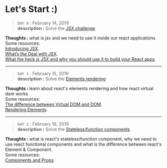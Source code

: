 # Let's Start :)

> `DAY 0` : February 14, 2019  
**description :** Solve the [JSX challenge](./Code/1st_challenge/challenge.js)

**Thoughts :** what is jsx and we need to use it inside our react applications
\
Some resources:
\
[Introducing JSX](https://reactjs.org/docs/introducing-jsx.html?fbclid=IwAR23v0IuejuUVAQSc-hGPxVx4WVX8dBhl8YMPgOEri6LiNVwd0Ybn5yBNVE).
\
[What’s the Deal with JSX](https://hackernoon.com/whats-the-deal-with-jsx-9ab2f862bf2b?fbclid=IwAR1OIsZDxzrNh0Dyw5XaqGMLtocMQaLGTGXGzi-YXtwXLh6qFsGzp6SimRw).
\
[What the heck is JSX and why you should use it to build your React apps](https://medium.freecodecamp.org/what-the-heck-is-jsx-and-why-you-should-use-it-to-build-your-react-apps-1195cbd9dbc6?fbclid=IwAR2SA4NHMgG4V0hDNzDjrrahKgeDVCIUKmJvdJMseWa4UfQmHuuBR8RMxe8).

---

> `DAY 1` : February 15, 2019  
**description :** Solve the [Elements rendering](https://codepen.io/benrkia/full/wNQadB)

**Thoughts :** learn about react's elements rendering and how react virtual dom works
\
Some resources:
\
[The difference between Virtual DOM and DOM](https://reactkungfu.com/2015/10/the-difference-between-virtual-dom-and-dom/?fbclid=IwAR3AAKTmGkKwiepMwxXHz4jXOQ9H02mmOOC-sYWozYbsMw_tO9Ilr4orlNY).
\
[Rendering Elements](https://reactjs.org/docs/rendering-elements.html?fbclid=IwAR1twX9VIHwDEqZkA_fRinNTI-WGUXZgP6R-euyC2N6XLlgRkADJr5ZMo6I).

---

> `DAY 2` : February 16, 2019  
**description :** Solve the [Stateless/function components](https://codepen.io/benrkia/pen/xMQzpW)

**Thoughts :** what is react's stateless/function component, why we need to use react functional components and what is the difference between react's Element & Component.
\
Some resources:
\
[Components and Props](https://reactjs.org/docs/components-and-props.html).